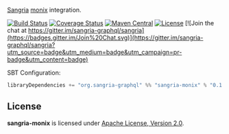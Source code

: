 [Sangria](http://sangria-graphql.org/) [monix](https://monix.io) integration.

[![Build Status](https://travis-ci.org/sangria-graphql/sangria-monix.svg?branch=master)](https://travis-ci.org/sangria-graphql/sangria-monix) [![Coverage Status](http://coveralls.io/repos/sangria-graphql/sangria-monix/badge.svg?branch=master&service=github)](http://coveralls.io/github/sangria-graphql/sangria-monix?branch=master) [![Maven Central](https://maven-badges.herokuapp.com/maven-central/org.sangria-graphql/sangria-monix_2.11/badge.svg)](https://maven-badges.herokuapp.com/maven-central/org.sangria-graphql/sangria-monix_2.11) [![License](http://img.shields.io/:license-Apache%202-brightgreen.svg)](http://www.apache.org/licenses/LICENSE-2.0.txt) [![Join the chat at https://gitter.im/sangria-graphql/sangria](https://badges.gitter.im/Join%20Chat.svg)](https://gitter.im/sangria-graphql/sangria?utm_source=badge&utm_medium=badge&utm_campaign=pr-badge&utm_content=badge)

SBT Configuration:

```scala
libraryDependencies += "org.sangria-graphql" %% "sangria-monix" % "0.1.1"
```

## License

**sangria-monix** is licensed under [Apache License, Version 2.0](http://www.apache.org/licenses/LICENSE-2.0).
